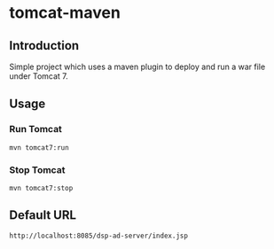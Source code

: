 # tomcat-maven
## Introduction
Simple project which uses a maven plugin to deploy and run a war file under Tomcat 7.

## Usage
### Run Tomcat
```
mvn tomcat7:run
```

### Stop Tomcat
```
mvn tomcat7:stop
```
## Default URL
```
http://localhost:8085/dsp-ad-server/index.jsp
```
